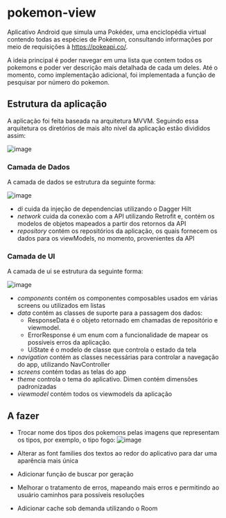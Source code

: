 # pokemon-view
Aplicativo Android que simula uma Pokédex, uma enciclopédia virtual contendo todas as espécies de Pokémon, consultando informações por meio de requisições à https://pokeapi.co/.

A ideia principal é poder navegar em uma lista que contem todos os pokemons e poder ver descrição mais detalhada de cada um deles. Até o momento, como implementação adicional, foi implementada a função de pesquisar por número do pokemon.

## Estrutura da aplicação
A aplicação foi feita baseada na arquitetura MVVM. Seguindo essa arquitetura os diretórios de mais alto nível da aplicação estão divididos assim:

![image](https://github.com/romanhole/pokemon-view/assets/49032796/77d430d0-c9b3-4abf-bf25-4d7304ed8296)


### Camada de Dados
A camada de dados se estrutura da seguinte forma:

![image](https://github.com/romanhole/pokemon-view/assets/49032796/661b0795-7669-4311-b968-83527c75f821)


- *di* cuida da injeção de dependencias utilizando o Dagger Hilt
- *network* cuida da conexão com a API utilizando Retrofit e, contém os modelos de objetos mapeados a partir dos retornos da API
- *repository* contém os repositórios da aplicação, os quais fornecem os dados para os viewModels, no momento, provenientes da API

### Camada de UI
A camada de ui se estrutura da seguinte forma:

![image](https://github.com/romanhole/pokemon-view/assets/49032796/2057519d-36d6-485e-8f6a-de2457259d58)

- *components* contém os componentes composables usados em várias screens ou utilizados em listas
- *data* contém as classes de suporte para a passagem dos dados:
  - ResponseData é o objeto retornado em chamadas de repositório e viewmodel.
  - ErrorResponse é um enum com a funcionalidade de mapear os possíveis erros da aplicação.
  - UiState é o modelo de classe que controla o estado da tela
- *navigation* contém as classes necessárias para controlar a navegação do app, utilizando NavController
- *screens* contém todas as telas do app
- *theme* controla o tema do aplicativo. Dimen contém dimensões padronizadas
- *viewmodel* contém todos os viewmodels da aplicação

## A fazer
- Trocar nome dos tipos dos pokemons pelas imagens que representam os tipos, por exemplo, o tipo fogo:
  ![image](https://github.com/romanhole/pokemon-view/assets/49032796/d37fe713-5c87-48f4-9049-5d8d6ee197c2)


- Alterar as font families dos textos ao redor do aplicativo para dar uma aparência mais única

- Adicionar função de buscar por geração

- Melhorar o tratamento de erros, mapeando mais erros e permitindo ao usuário caminhos para possíveis resoluções

- Adicionar cache sob demanda utilizando o Room
